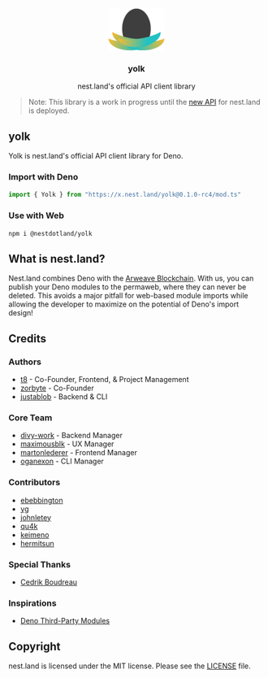 <br />
<p align="center">
  <a href="https://nest.land/">
    <img src="https://raw.githubusercontent.com/nestdotland/yolk/master/assets/logo_light.png" alt="nest.land logo (light version)" width="110">
  </a>

  <h3 align="center">yolk</h3>

  <p align="center">
    nest.land's official API client library
 </p>
</p>

> Note: This library is a work in progress until the [new API](https://github.com/nestdotland/api) for nest.land is deployed.

## yolk

Yolk is nest.land's official API client library for Deno.

### Import with Deno

```typescript
import { Yolk } from "https://x.nest.land/yolk@0.1.0-rc4/mod.ts"
```

### Use with Web

```sh
npm i @nestdotland/yolk
```

## What is nest.land?

Nest.land combines Deno with the [Arweave Blockchain](https://www.arweave.org/). With us, you can publish your Deno modules to the permaweb, where they can never be deleted. This avoids a major pitfall for web-based module imports while allowing the developer to maximize on the potential of Deno's import design!

## Credits

### Authors

- [t8](https://github.com/t8) - Co-Founder, Frontend, & Project Management
- [zorbyte](https://github.com/zorbyte) - Co-Founder
- [justablob](https://github.com/justablob) - Backend & CLI

### Core Team

- [divy-work](https://github.com/divy-work) - Backend Manager
- [maximousblk](https://github.com/maximousblk) - UX Manager
- [martonlederer](https://github.com/martonlederer) - Frontend Manager
- [oganexon](https://github.com/oganexon) - CLI Manager

### Contributors

- [ebebbington](https://github.com/ebebbington)
- [yg](https://github.com/yg)
- [johnletey](https://github.com/johnletey)
- [qu4k](https://github.com/Qu4k)
- [keimeno](https://github.com/Keimeno)
- [hermitsun](https://github.com/HermitSun)

### Special Thanks

- [Cedrik Boudreau](https://github.com/cedriking)

### Inspirations

- [Deno Third-Party Modules](https://deno.land/x)

## Copyright

nest.land is licensed under the MIT license. Please see the [LICENSE](../LICENSE) file.
